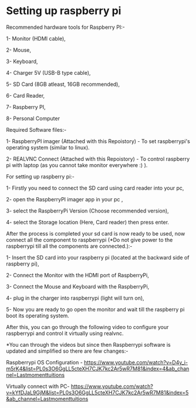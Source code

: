 # Setting up raspberry pi

Recommended hardware tools for Raspberry PI:-

1- Monitor (HDMI cable),

2- Mouse,

3- Keyboard,

4- Charger 5V (USB-B type cable),

5- SD Card (8GB atleast, 16GB recommended),

6- Card Reader,

7- Raspberry PI,

8- Personal Computer

Required Software files:-

1- RaspberryPI imager (Attached with this Repoistory) - To set raspberrypi's operating system (similar to linux).

2- REALVNC Connect (Attached with this Repoistory) - To control raspberry pi with laptop (as you cannot take monitor everywhere :) ).

For setting up raspberry pi:-

1- Firstly you need to connect the SD card using card reader into your pc,

2- open the RaspberryPI imager app in your pc ,

3- select the RaspberryPi Version (Choose recommended version),

4- select the Storage location (Here, Card reader) then press enter.

After the process is completed your sd card is now ready to be used, now connect all the component to raspberrypi (*Do not give power to the raspberrypi till all the components are connected.):-

1- Insert the SD card into your raspberry pi (located at the backward side of raspberry pi),

2- Connect the Monitor with the HDMI port of RaspberryPi,

3- Connect the Mouse and Keyboard with the RaspberryPi,

4- plug in the charger into raspberrypi (light will turn on),

5- Now you are ready to go open the monitor and wait till the raspberry pi boot its operating system.

After this, you can go through the following video to configure your raspberrypi and control it virtually using realvnc.

*You can through the videos but since then Raspberrypi software is updated and simplified so there are few changes:- 

Raspberrypi OS Configuration - https://www.youtube.com/watch?v=D4y_i-m5rK4&list=PL0s3O6GgLL5cteXH7CJK7kc2Ar5wR7M81&index=4&ab_channel=Lastmomenttuitions

Virtually connect with PC- https://www.youtube.com/watch?v=kYfDJaL9GjM&list=PL0s3O6GgLL5cteXH7CJK7kc2Ar5wR7M81&index=5&ab_channel=Lastmomenttuitions
